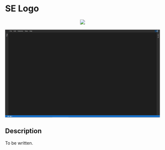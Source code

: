 # SE Logo
<p align="center">
    <img src="https://img.shields.io/badge/Extension_Version-0.1.0-blue.svg?longCache=true&style=flat-square"/>
</p>
<p align="center">
    <img src="doc/images/se-logo.png"/>
</p>

## Description
To be written.

<!-- ## Application Programming Interface
The API documentation for this module can be found
[here](https://embeddedmontiarc.github.io/Elysium/plugins/se-logo/docs). -->